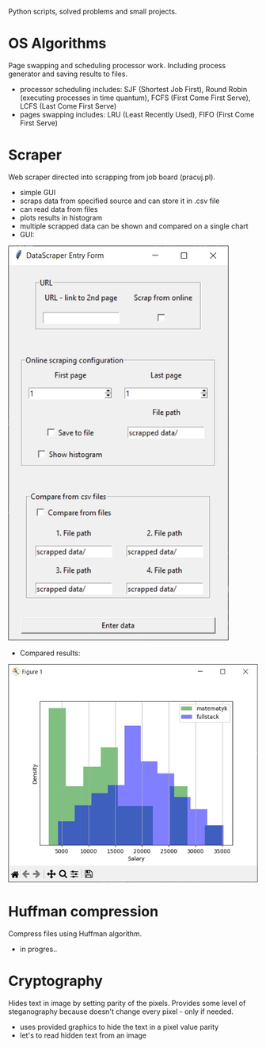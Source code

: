 Python scripts, solved problems and small projects.

# OS Algorithms
Page swapping and scheduling processor work. Including process generator and saving results to files.
- processor scheduling includes: SJF (Shortest Job First), Round Robin (executing processes in time quantum), FCFS (First Come First Serve), LCFS (Last Come First Serve)
- pages swapping includes: LRU (Least Recently Used), FIFO (First Come First Serve)

# Scraper
Web scraper directed into scrapping from job board (pracuj.pl).
- simple GUI
- scraps data from specified source and can store it in .csv file
- can read data from files
- plots results in histogram
- multiple scrapped data can be shown and compared on a single chart
- GUI:

<img src="/Scraper/scraper gui.jpg" alt="gui" title="gui">

- Compared results:

<img src="/Scraper/scraper histogram.jpg" alt="histogram" title="histogram">

# Huffman compression
Compress files using Huffman algorithm.
- in progres..

# Cryptography
Hides text in image by setting parity of the pixels. Provides some level of steganography because doesn't change every pixel - only if needed. 
- uses provided graphics to hide the text in a pixel value parity
- let's to read hidden text from an image
